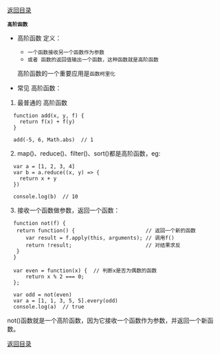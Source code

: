 [返回目录](../原生JS.md)

**` 高阶函数 `**
- 高阶函数 定义：

  - `一个函数接收另一个函数作为参数`
  - `或者 函数的返回值输出一个函数，这种函数就是高阶函数`
  
  高阶函数的一个重要应用是`函数柯里化`

- 常见 高阶函数：
1. 最普通的 高阶函数
```
  function add(x, y, f) {
    return f(x) + f(y)
  }

  add(-5, 6, Math.abs)  // 1
```
2. map()、reduce()、filter()、sort()都是高阶函数，eg:
```
  var a = [1, 2, 3, 4]
  var b = a.reduce((x, y) => {
    return x + y
  })

  console.log(b)  // 10
```
3. 接收一个函数做参数，返回一个函数：
```
  function not(f) {
   return function() {                       // 返回一个新的函数
      var result = f.apply(this, arguments); // 调用f()
      return !result;                        // 对结果求反
   }
  }
  
  var even = function(x) {  // 判断x是否为偶数的函数
      return x % 2 === 0;
  };
  
  var odd = not(even)
  var a = [1, 1, 3, 5, 5].every(odd)
  console.log(a)  // true
```
not()函数就是一个高阶函数，因为它接收一个函数作为参数，并返回一个新函数。

[返回目录](../原生JS.md)
